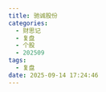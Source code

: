 ```yaml
---
title: 驰诚股份
categories:
  - 财思记
  - 复盘
  - 个股
  - 202509
tags:
  - 复盘
date: 2025-09-14 17:24:46
---
```

